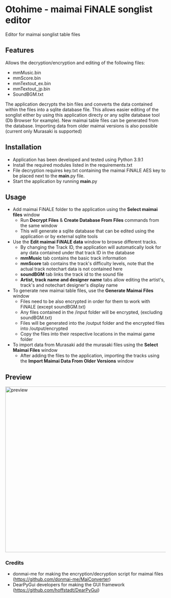 # Otohime - maimai FiNALE songlist editor
Editor for maimai songlist table files

## Features ##
Allows the decryption/encryption and editing of the following files:
- mmMusic.bin
- mmScore.bin
- mmTextout_ex.bin
- mmTextout_jp.bin
- SoundBGM.txt

The application decrypts the bin files and converts the data contained within the files into a sqlite database file. This allows easier editing of the songlist either by using this application directy or any sqlite database tool (Db Browser for example).
New maimai table files can be generated from the database.
Importing data from older maimai versions is also possible (current only Murasaki is supported)

## Installation ##

- Application has been developed and tested using Python 3.9.1
- Install the required modules listed in the requirements.txt
- File decryption requires key.txt containing the maimai FiNALE AES key to be placed next to the __main__.py file.
- Start the application by running __main__.py

## Usage ##

- Add maimai FiNALE folder to the application using the **Select maimai files** window
    -  Run **Decrypt Files** & **Create Database From Files** commands from the same window
    -  This will generate a sqlite database that can be edited using the application or by external sqlite tools
-  Use the **Edit maimai FiNALE data** window to browse different tracks. 
    -  By changing the Track ID, the application will automatically look for any data contained under that track ID in the database
    -  **mmMusic** tab contains the basic track information
    -  **mmScore** tab contains the track's difficulty levels, note that the actual track notechart data is not contained here
    -  **soundBGM** tab links the track id to the sound file
    -  **Artist, track name and designer name** tabs allow editing the artist's, track's and notechart designer's display name
-  To generate new maimai table files, use the **Generate Maimai Files** window
    -  Files need to be also encrypted in order for them to work with FiNALE (except soundBGM.txt)
    -  Any files contained in the /input folder will be encrypted, (excluding soundBGM.txt)
    -  Files will be generated into the /output folder and the encrypted files into /output/encrypted
    -  Copy the files into their respective locations in the maimai game folder
-  To import data from Murasaki add the murasaki files using the **Select Maimai Files** window
    -  After adding the files to the application, importing the tracks using the **Import Maimai Data From Older Versions** window

## Preview ##

<img src="https://www.dropbox.com/s/hg5vd9senzlq95h/Otohime.png?raw=1" alt="preview" width="1080" height="520"/>

### Credits ###

- donmai-me for making the encryption/decryption script for maimai files (https://github.com/donmai-me/MaiConverter)
- DearPyGui developers for making the GUI framework (https://github.com/hoffstadt/DearPyGui)
